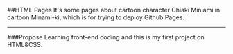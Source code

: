 ##HTML Pages
It's some pages about cartoon character Chiaki Miniami in cartoon Minami-ki, which is for trying to deploy Github Pages.  
  
***
###Propose
Learning front-end coding and this is my first project on HTML&CSS.
